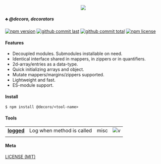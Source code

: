 <div style="text-align:center">
	<img src="media/logo.default.png" />
</div>

##### :clubs: @decoro, decorators

[![npm version][badge-npm-version]][url-npm]
[![github commit last][badge-github-last-commit]][url-github]
[![github commit total][badge-github-commit-count]][url-github]
[![npm license][badge-npm-license]][url-npm]

[//]: <> (Shields)
[badge-npm-version]: https://flat.badgen.net/npm/v/@decoro/logged
[badge-npm-license]: https://flat.badgen.net/npm/license/@decoro/logged
[badge-github-last-commit]: https://flat.badgen.net/github/last-commit/hoyeungw/decoro
[badge-github-commit-count]: https://flat.badgen.net/github/commits/hoyeungw/decoro

[//]: <> (Link)
[url-github]: https://github.com/hoyeungw/decoro
[url-npm]: https://npmjs.org/package/@decoro/logged

#### Features
- Decoupled modules. Submodules installable on need.
- Identical interface shared in mappers, in zippers or in quantifiers.
- 2d-array/entries as a data-type.
- Quick initializing arrays and object.
- Mutate mappers/margins/zippers supported.
- Lightweight and fast.
- ES-module support.

#### Install

```console
$ npm install @decoro/<tool-name>
```

#### Tools
|                                                            |                                    |            |                       |
| ---------------------------------------------------------- | ---------------------------------- | ---------- |---------------------- |
| [**logged**](packages/logged)                              | Log when method is called          | misc       |![v][logged-dm]        |
|                                                            |                                    |            |                       |

[//]: <> (Local routes)
[logged-dm]: https://flat.badgen.net/npm/dm/@decoro/logged

#### Meta
[LICENSE (MIT)](LICENSE)

